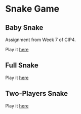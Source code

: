 # Snake Game

## Baby Snake
Assignment from Week 7 of CIP4.

Play it [here](https://codeinplace.stanford.edu/cip4/share/K2fFISV0kJEtyXBHa3PH)

## Full Snake

Play it [here](https://codeinplace.stanford.edu/cip4/share/YMHRlAblA6sEdeU4xXsC)

## Two-Players Snake

Play it [here](https://codeinplace.stanford.edu/cip4/share/rcTCSDFBStIwdYgSuN8s)
